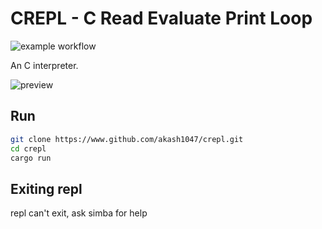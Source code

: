 # CREPL - C Read Evaluate Print Loop

![example workflow](https://github.com/akash1047/crepl/actions/workflows/rust.yml/badge.svg)

An C interpreter.

![preview](./preview.gif)

## Run

```bash
git clone https://www.github.com/akash1047/crepl.git
cd crepl
cargo run
```

## Exiting repl

repl can't exit, ask simba for help

